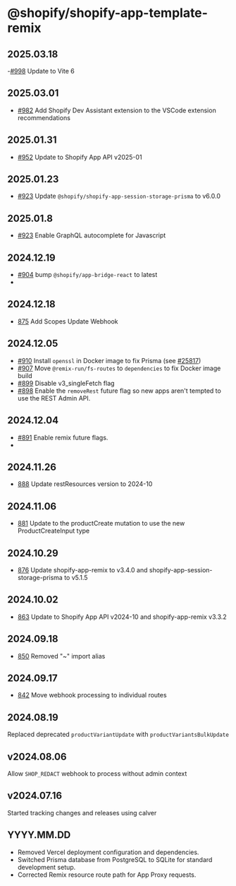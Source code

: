 # @shopify/shopify-app-template-remix

## 2025.03.18
-[#998](https://github.com/Shopify/shopify-app-template-remix/pull/998) Update to Vite 6

## 2025.03.01
- [#982](https://github.com/Shopify/shopify-app-template-remix/pull/982) Add Shopify Dev Assistant extension to the VSCode extension recommendations

## 2025.01.31
- [#952](https://github.com/Shopify/shopify-app-template-remix/pull/952) Update to Shopify App API v2025-01

## 2025.01.23

- [#923](https://github.com/Shopify/shopify-app-template-remix/pull/923) Update `@shopify/shopify-app-session-storage-prisma` to v6.0.0

## 2025.01.8

- [#923](https://github.com/Shopify/shopify-app-template-remix/pull/923) Enable GraphQL autocomplete for Javascript

## 2024.12.19

- [#904](https://github.com/Shopify/shopify-app-template-remix/pull/904) bump `@shopify/app-bridge-react` to latest
-
## 2024.12.18

- [875](https://github.com/Shopify/shopify-app-template-remix/pull/875) Add Scopes Update Webhook
## 2024.12.05

- [#910](https://github.com/Shopify/shopify-app-template-remix/pull/910) Install `openssl` in Docker image to fix Prisma (see [#25817](https://github.com/prisma/prisma/issues/25817#issuecomment-2538544254))
- [#907](https://github.com/Shopify/shopify-app-template-remix/pull/907) Move `@remix-run/fs-routes` to `dependencies` to fix Docker image build
- [#899](https://github.com/Shopify/shopify-app-template-remix/pull/899) Disable v3_singleFetch flag
- [#898](https://github.com/Shopify/shopify-app-template-remix/pull/898) Enable the `removeRest` future flag so new apps aren't tempted to use the REST Admin API.

## 2024.12.04

- [#891](https://github.com/Shopify/shopify-app-template-remix/pull/891) Enable remix future flags.
-

## 2024.11.26
- [888](https://github.com/Shopify/shopify-app-template-remix/pull/888) Update restResources version to 2024-10

## 2024.11.06

- [881](https://github.com/Shopify/shopify-app-template-remix/pull/881) Update to the productCreate mutation to use the new ProductCreateInput type

## 2024.10.29

- [876](https://github.com/Shopify/shopify-app-template-remix/pull/876) Update shopify-app-remix to v3.4.0 and shopify-app-session-storage-prisma to v5.1.5

## 2024.10.02

- [863](https://github.com/Shopify/shopify-app-template-remix/pull/863) Update to Shopify App API v2024-10 and shopify-app-remix v3.3.2

## 2024.09.18

- [850](https://github.com/Shopify/shopify-app-template-remix/pull/850) Removed "~" import alias

## 2024.09.17

- [842](https://github.com/Shopify/shopify-app-template-remix/pull/842) Move webhook processing to individual routes

## 2024.08.19

Replaced deprecated `productVariantUpdate` with `productVariantsBulkUpdate`

## v2024.08.06

Allow `SHOP_REDACT` webhook to process without admin context

## v2024.07.16

Started tracking changes and releases using calver

## YYYY.MM.DD
- Removed Vercel deployment configuration and dependencies.
- Switched Prisma database from PostgreSQL to SQLite for standard development setup.
- Corrected Remix resource route path for App Proxy requests.
